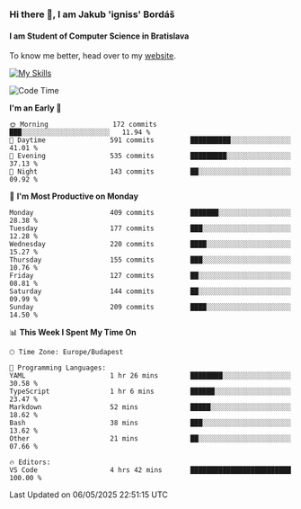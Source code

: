 ### Hi there 👋, I am Jakub 'igniss' Bordáš

#### I am Student of Computer Science in Bratislava
To know me better, head over to my [website](https://bordas.sk).

[![My Skills](https://skillicons.dev/icons?i=js,typescript,html,css,figma,svelte,vue,next,postgresql,nest,express,nodejs)](https://bordas.sk)


<!--START_SECTION:waka-->
![Code Time](http://img.shields.io/badge/Code%20Time-1%2C872%20hrs%2038%20mins-blue)

**I'm an Early 🐤** 

```text
🌞 Morning                172 commits         ███░░░░░░░░░░░░░░░░░░░░░░   11.94 % 
🌆 Daytime                591 commits         ██████████░░░░░░░░░░░░░░░   41.01 % 
🌃 Evening                535 commits         █████████░░░░░░░░░░░░░░░░   37.13 % 
🌙 Night                  143 commits         ██░░░░░░░░░░░░░░░░░░░░░░░   09.92 % 
```
📅 **I'm Most Productive on Monday** 

```text
Monday                   409 commits         ███████░░░░░░░░░░░░░░░░░░   28.38 % 
Tuesday                  177 commits         ███░░░░░░░░░░░░░░░░░░░░░░   12.28 % 
Wednesday                220 commits         ████░░░░░░░░░░░░░░░░░░░░░   15.27 % 
Thursday                 155 commits         ███░░░░░░░░░░░░░░░░░░░░░░   10.76 % 
Friday                   127 commits         ██░░░░░░░░░░░░░░░░░░░░░░░   08.81 % 
Saturday                 144 commits         ██░░░░░░░░░░░░░░░░░░░░░░░   09.99 % 
Sunday                   209 commits         ████░░░░░░░░░░░░░░░░░░░░░   14.50 % 
```


📊 **This Week I Spent My Time On** 

```text
🕑︎ Time Zone: Europe/Budapest

💬 Programming Languages: 
YAML                     1 hr 26 mins        ████████░░░░░░░░░░░░░░░░░   30.58 % 
TypeScript               1 hr 6 mins         ██████░░░░░░░░░░░░░░░░░░░   23.47 % 
Markdown                 52 mins             █████░░░░░░░░░░░░░░░░░░░░   18.62 % 
Bash                     38 mins             ███░░░░░░░░░░░░░░░░░░░░░░   13.62 % 
Other                    21 mins             ██░░░░░░░░░░░░░░░░░░░░░░░   07.66 % 

🔥 Editors: 
VS Code                  4 hrs 42 mins       █████████████████████████   100.00 % 
```


 Last Updated on 06/05/2025 22:51:15 UTC
<!--END_SECTION:waka-->
